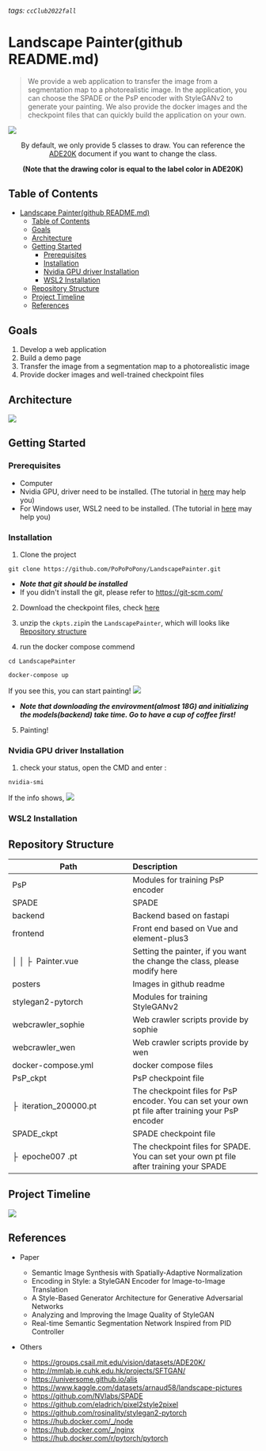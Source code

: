 ###### tags: `ccClub2022fall`

# Landscape Painter(github README.md)


> We provide a web application to transfer the image from a segmentation map to a photorealistic image. In the application, you can choose the  SPADE or the PsP encoder with StyleGANv2 to generate your painting. We also provide the docker images and the checkpoint files that can quickly build the application on your own. 

![](https://i.imgur.com/ADUYIPA.png)
<div style='text-align: center'>By default, we only provide 5 classes to draw. You can reference the <a href="https://groups.csail.mit.edu/vision/datasets/ADE20K/">ADE20K</a> document if you want to change the class.<p><b>(Note that the drawing color is equal to the label color in ADE20K)</b></div>

## Table of Contents
- [Landscape Painter(github README.md)](#landscape-paintergithub-readmemd)
  - [Table of Contents](#table-of-contents)
  - [Goals](#goals)
  - [Architecture](#architecture)
  - [Getting Started](#getting-started)
    - [Prerequisites](#prerequisites)
    - [Installation](#installation)
    - [Nvidia GPU driver Installation](#nvidia-gpu-driver-installation)
    - [WSL2 Installation](#wsl2-installation)
  - [Repository Structure](#repository-structure)
  - [Project Timeline](#project-timeline)
  - [References](#references)


## Goals
1. Develop a web application
2. Build a demo page
3. Transfer the image from a segmentation map to a photorealistic image
4. Provide docker images and well-trained checkpoint files 

## Architecture
![](https://i.imgur.com/zvaTAqU.png)


## Getting Started
### Prerequisites
* Computer
* Nvidia GPU, driver need to be installed. (The tutorial in [here](#WSL2-Installation) may help you)
* For Windows user, WSL2 need to be installed. (The tutorial in [here](#WSL2-Installation) may help you)


### Installation

1. Clone the project

```
git clone https://github.com/PoPoPoPony/LandscapePainter.git
```
* ***Note that git should be installed***
* If you didn't install the git, please refer to https://git-scm.com/



2. Download the checkpoint files, check <a href="https://drive.google.com/file/d/1jcnEqMO_6UWjgC-EUvHPqHa_vgamvWoL/view?usp=share_link">here</a>

3. unzip the ```ckpts.zip```in the ```LandscapePainter```, which will looks like [Repository structure](#Repository-Structure)

4. run the docker compose commend
```
cd LandscapePainter
```
```
docker-compose up
```
If you see this, you can start painting!
    ![](https://i.imgur.com/W9D1MI6.png)
* ***Note that downloading the envirovment(almost 18G) and initializing the models(backend) take time. Go to have a cup of coffee first!***

5. Painting!

### Nvidia GPU driver Installation
1. check your status, open the CMD and enter : 
```
nvidia-smi
```

If the info shows, 
![](https://i.imgur.com/XCLdfj4.png)




### WSL2 Installation






## Repository Structure
| Path     | Description    |
| ------------------------------------------------- |:------------------------------------------------------------------------- |
| PsP    | Modules for training PsP encoder      |
| SPADE       | SPADE    |
| backend  | Backend based on fastapi  |
| frontend   | Front end based on Vue and element-plus3     |
| &boxv;&nbsp;&boxv;&nbsp;&boxvr;&nbsp; Painter.vue <img width=200> | Setting the painter, if you want the change the class, please modify here |
| posters   | Images in github readme     |
| stylegan2-pytorch   | Modules for training StyleGANv2     |
| webcrawler_sophie   | Web crawler scripts provide by sophie     |
| webcrawler_wen   | Web crawler scripts provide by wen     |
| docker-compose.yml <img width=200>  | docker compose files     |
| PsP_ckpt  | PsP checkpoint file     |
| &boxvr;&nbsp; iteration_200000.pt <img width=300> | The checkpoint files for PsP encoder. You can set your own pt file after training your PsP encoder |
| SPADE_ckpt  | SPADE checkpoint file     |
| &boxvr;&nbsp; epoche007 .pt <img width=300> | The checkpoint files for SPADE. You can set your own pt file after training your SPADE |





## Project Timeline
![](https://i.imgur.com/H5WhiAz.png)

## References
* Paper
    * Semantic Image Synthesis with Spatially-Adaptive Normalization
    * Encoding in Style: a StyleGAN Encoder for Image-to-Image Translation
    * A Style-Based Generator Architecture for Generative Adversarial Networks
    * Analyzing and Improving the Image Quality of StyleGAN
    * Real-time Semantic Segmentation Network Inspired from PID Controller

* Others
    * https://groups.csail.mit.edu/vision/datasets/ADE20K/
    * http://mmlab.ie.cuhk.edu.hk/projects/SFTGAN/
    * https://universome.github.io/alis
    * https://www.kaggle.com/datasets/arnaud58/landscape-pictures
    * https://github.com/NVlabs/SPADE
    * https://github.com/eladrich/pixel2style2pixel
    * https://github.com/rosinality/stylegan2-pytorch
    * https://hub.docker.com/_/node
    * https://hub.docker.com/_/nginx
    * https://hub.docker.com/r/pytorch/pytorch